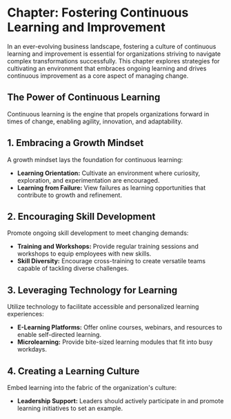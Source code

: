 Chapter: Fostering Continuous Learning and Improvement
======================================================

In an ever-evolving business landscape, fostering a culture of continuous learning and improvement is essential for organizations striving to navigate complex transformations successfully. This chapter explores strategies for cultivating an environment that embraces ongoing learning and drives continuous improvement as a core aspect of managing change.

**The Power of Continuous Learning**
------------------------------------

Continuous learning is the engine that propels organizations forward in times of change, enabling agility, innovation, and adaptability.

**1. Embracing a Growth Mindset**
---------------------------------

A growth mindset lays the foundation for continuous learning:

* **Learning Orientation:** Cultivate an environment where curiosity, exploration, and experimentation are encouraged.
* **Learning from Failure:** View failures as learning opportunities that contribute to growth and refinement.

**2. Encouraging Skill Development**
------------------------------------

Promote ongoing skill development to meet changing demands:

* **Training and Workshops:** Provide regular training sessions and workshops to equip employees with new skills.
* **Skill Diversity:** Encourage cross-training to create versatile teams capable of tackling diverse challenges.

**3. Leveraging Technology for Learning**
-----------------------------------------

Utilize technology to facilitate accessible and personalized learning experiences:

* **E-Learning Platforms:** Offer online courses, webinars, and resources to enable self-directed learning.
* **Microlearning:** Provide bite-sized learning modules that fit into busy workdays.

**4. Creating a Learning Culture**
----------------------------------

Embed learning into the fabric of the organization's culture:

* **Leadership Support:** Leaders should actively participate in and promote learning initiatives to set an example.
